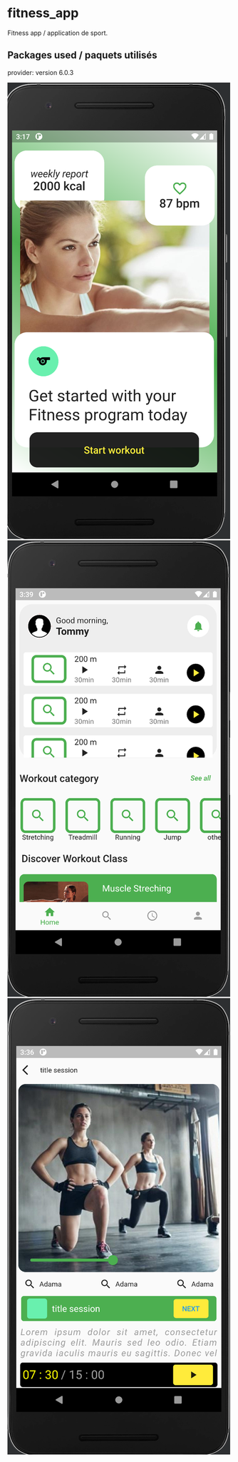 # fitness_app

Fitness app / application de sport.

## Packages used / paquets utilisés

provider: version 6.0.3

![cap1.png](images/cap1.png)
![cap2.png](images/cap2.png)
![cap3.png](images/cap3.png)
